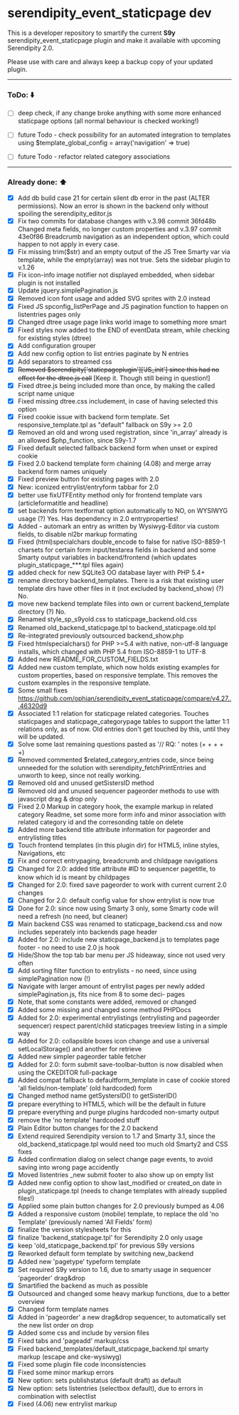 # serendipity_event_staticpage dev

This is a developer repository to smartify the current **S9y** serendipity_event_staticpage plugin and make it available with upcoming Serendipity 2.0.

Please use with care and always keep a backup copy of your updated plugin.

- - -

### ToDo: :arrow_down:
- [ ] deep check, if any change broke anything with some more enhanced staticpage options (all normal behaviour is checked working!)
- [ ] future Todo - check possibility for an automated integration to templates using $template_global_config = array('navigation' => true)
- [ ] future Todo - refactor related category associations


- - -

### Already done: :arrow_up:

- [x] Add db build case 21 for certain silent db error in the past (ALTER permissions). Now an error is shown in the backend only without spoiling the serendipity_editor.js
- [x] Fix two commits for database changes with v.3.98 commit 36fd48b Changed meta fields, no longer custom properties and v.3.97 commit 43e0f86 Breadcrumb navigation as an independent option, which could happen to not apply in every case.
- [x] Fix missing trim($str) and an empty output of the JS Tree Smarty var via template, while the empty(array) was not true. Sets the sidebar plugin to v.1.26
- [x] Fix icon-info image notifier not displayed embedded, when sidebar plugin is not installed
- [x] Update jquery.simplePagination.js
- [x] Removed icon font usage and added SVG sprites with 2.0 instead
- [x] Fixed JS spconfig_listPerPage and JS pagination function to happen on listentries pages only
- [x] Changed dtree usage page links world image to something more smart
- [x] Fixed styles now added to the END of eventData stream, while checking for existing styles (dtree)
- [x] Add configuration grouper
- [x] Add new config option to list entries paginate by N entries
- [x] Add separators to streamed css
- [x] ~~Removed $serendipity['staticpageplugin']['JS_init'] since this had no effect for the dtree.js call~~ [Keep it. Though still being in question!]
- [x] Fixed dtree.js being included more than once, by making the called script name unique
- [x] Fixed missing dtree.css includement, in case of having selected this option
- [x] Fixed cookie issue with backend form template. Set responsive_template.tpl as "default" fallback on S9y >= 2.0
- [x] Removed an old and wrong used registration, since 'in_array' already is an allowed $php_function, since S9y-1.7
- [x] Fixed default selected fallback backend form when unset or expired cookie
- [x] Fixed 2.0 backend template form chaining (4.08) and merge array backend form names uniquely
- [x] Fixed preview button for existing pages with 2.0
- [x] New: iconized entrylist/entryform tabbar for 2.0
- [x] better use fixUTFEntity method only for frontend template vars (articleformatitle and headline)
- [x] set backends form textformat option automatically to NO, on WYSIWYG usage (?) Yes. Has dependency in 2.0 entryproperties!
- [x] Added - automark an entry as written by Wysiwyg-Editor via custom fields, to disable nl2br markup formating
- [x] Fixed (html)specialchars double_encode to false for native ISO-8859-1 charsets for certain form input/testarea fields in backend and some Smarty output variables in backend/frontend (which updates plugin_staticpage_***.tpl files again)
- [x] added check for new SQLite3 OO database layer with PHP 5.4+
- [x] rename directory backend_templates. There is a risk that existing user template dirs have other files in it (not excluded by backend_show) (?) No.
- [x] move new backend template files into own or current backend_template directory (?) No.
- [x] Renamed style_sp_s9yold.css to staticpage_backend.old.css
- [x] Renamed old_backend_staticpage.tpl to backend_staticpage.old.tpl
- [x] Re-integrated previously outsourced backend_show.php
- [x] Fixed htmlspecialchars() for PHP >=5.4 with native, non-utf-8 language installs, which changed with PHP 5.4 from ISO-8859-1 to UTF-8
- [x] Added new README_FOR_CUSTOM_FIELDS.txt
- [x] Added new custom template, which now holds existing examples for custom properties, based on responsive template. This removes the custom examples in the responsive template.
- [x] Some small fixes https://github.com/ophian/serendipity_event_staticpage/compare/v4.27...46320d9
- [x] Associated 1:1 relation for staticpage related categories. Touches staticpages and staticpage_categorypage tables to support the latter 1:1 relations only, as of now. Old entries don't get touched by this, until they will be updated.
- [x] Solve some last remaining questions pasted as '// RQ: ' notes (+ + + + +)
- [x] Removed commented $related_category_entries code, since being unneeded for the solution with serendipity_fetchPrintEntries and unworth to keep, since not really working.
- [x] Removed old and unused getSistersID method
- [x] Removed old and unused sequencer pageorder methods to use with javascript drag & drop only
- [x] Fixed 2.0 Markup in category hook, the example markup in related category Readme, set some more form info and minor association with related category id and the corresonding table on delete
- [x] Added more backend title attribute information for pageorder and entrylisting titles
- [x] Touch frontend templates (in this plugin dir) for HTML5, inline styles, Navigations, etc
- [x] Fix and correct entrypaging, breadcrumb and childpage navigations
- [x] Changed for 2.0: added title attribute #ID to sequencer pagetitle, to know which id is meant by childpages
- [x] Changed for 2.0: fixed save pageorder to work with current current 2.0 changes
- [x] Changed for 2.0: default config value for show entrylist is now true
- [x] Done for 2.0: since now using Smarty 3 only, some Smarty code will need a refresh (no need, but cleaner)
- [x] Main backend CSS was renamed to staticpage_backend.css and now includes seperately into backends page header
- [x] Added for 2.0: include new staticpage_backend.js to templates page footer - no need to use 2.0 js hook
- [x] Hide/Show the top tab bar menu per JS hideaway, since not used very often
- [x] Add sorting filter function to entrylists - no need, since using simplePagination now (!)
- [x] Navigate with larger amount of entrylist pages per newly added simplePagination.js, fits nice from 8 to some deci- pages
- [x] Note, that some constants were added, removed or changed
- [x] Added some missing and changed some method PHPDocs
- [x] Added for 2.0: experimental entrylistings (entrylisting and pageorder sequencer) respect parent/child staticpages treeview listing in a simple way
- [x] Added for 2.0: collapsible boxes icon change and use a universal setLocalStorage() and another for retrieve
- [x] Added new simpler pageorder table fetcher
- [x] Added for 2.0: form submit save-toolbar-button is now disabled when using the CKEDITOR full-package
- [x] Added compat fallback to defaultform_template in case of cookie stored 'all fields/non-template' (old hardcoded) form
- [x] Changed method name getSystersID() to getSisterID()
- [x] prepare everything to HTML5, which will be the default in future
- [x] prepare everything and purge plugins hardcoded non-smarty output
- [x] remove the 'no template' hardcoded stuff
- [x] Plain Editor button changes for the 2.0 backend
- [x] Extend required Serendipity version to 1.7 and Smarty 3.1, since the old_backend_staticpage.tpl would need too much old Smarty2 and CSS fixes
- [x] Added confirmation dialog on select change page events, to avoid saving into wrong page accidently
- [x] Moved listentries _new submit footer to also show up on empty list
- [x] Added new config option to show last_modified or created_on date in plugin_staticpage.tpl (needs to change templates with already supplied files!)
- [x] Applied some plain button changes for 2.0 previously bumped as 4.06
- [x] Added a responsive custom (mobile) template, to replace the old 'no Template' (previously named 'All Fields' form)
- [x] finalize the version stylesheets for this
- [x] finalize 'backend_staticpage.tpl' for Serendipity 2.0 only usage
- [x] keep 'old_staticpage_backend.tpl' for previous S9y versions
- [x] Reworked default form template by switching new_backend
- [x] Added new 'pagetype' typeform template
- [x] Set required S9y version to 1.6, due to smarty usage in sequencer 'pageorder' drag&drop
- [x] Smartified the backend as much as possible
- [x] Outsourced and changed some heavy markup functions, due to a better overview
- [x] Changed form template names
- [x] Added in 'pageorder' a new drag&drop sequencer, to automatically set the new list order on drop
- [x] Added some css and include by version files
- [x] Fixed tabs and 'pageadd' markup/css
- [x] Fixed backend_templates/default_staticpage_backend.tpl smarty markup (escape and cke-wysiwyg)
- [x] Fixed some plugin file code inconsistencies
- [x] Fixed some minor markup errors
- [x] New option: sets publishstatus (default draft) as default
- [x] New option: sets listentries (selectbox default), due to errors in combination with selectlist
- [x] Fixed (4.06) new entrylist markup
